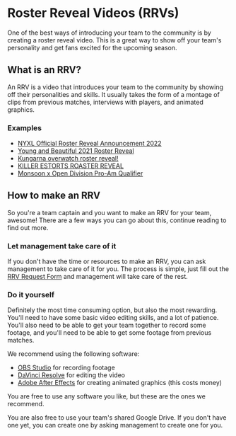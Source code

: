 # Roster Reveal Videos (RRVs)

One of the best ways of introducing your team to the community is by creating a roster reveal video. This is a great way to show off your team's personality and get fans excited for the upcoming season.

## What is an RRV?

An RRV is a video that introduces your team to the community by showing off their personalities and skills. It usually takes the form of a montage of clips from previous matches, interviews with players, and animated graphics.

### Examples

- [NYXL Official Roster Reveal Announcement 2022](https://www.youtube.com/watch?v=6skrowIrCcE)
- [Young and Beautiful 2021 Roster Reveal](https://www.youtube.com/watch?v=or6erz-6DSQ)
- [Kungarna overwatch roster reveal!](https://www.youtube.com/watch?v=2aY9WWqmtN4)
- [KILLER ESTORTS ROASTER REVEAL](https://www.youtube.com/watch?v=e1RNiG0EMNg)
- [Monsoon x Open Division Pro-Am Qualifier](https://twitter.com/MonsoonEsports/status/1630713287364018177)

## How to make an RRV

So you're a team captain and you want to make an RRV for your team, awesome! There are a few ways you can go about this, continue reading to find out more.

### Let management take care of it

If you don't have the time or resources to make an RRV, you can ask management to take care of it for you. The process is simple, just fill out the [RRV Request Form](https://forms.gle/qj9kxxTCB6zFSHun7) and management will take care of the rest.

### Do it yourself

Definitely the most time consuming option, but also the most rewarding. You'll need to have some basic video editing skills, and a lot of patience. You'll also need to be able to get your team together to record some footage, and you'll need to be able to get some footage from previous matches.

We recommend using the following software:

- [OBS Studio](https://obsproject.com/) for recording footage
- [DaVinci Resolve](https://www.blackmagicdesign.com/products/davinciresolve/) for editing the video
- [Adobe After Effects](https://www.adobe.com/products/aftereffects.html) for creating animated graphics (this costs money)

You are free to use any software you like, but these are the ones we recommend.

You are also free to use your team's shared Google Drive. If you don't have one yet, you can create one by asking management to create one for you.

